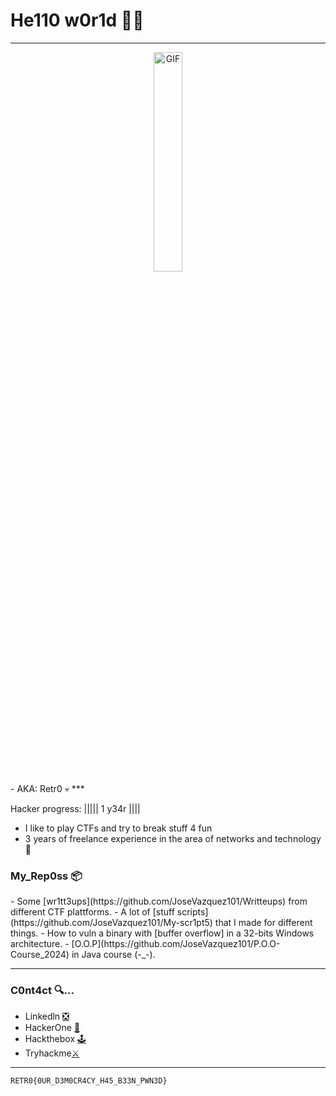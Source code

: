 # He110 w0r1d 🐱‍💻

<!--
**JoseVazquez101/JoseVazquez101** is a ✨ _special_ ✨ repository because its `README.md` (this file) appears on your GitHub profile.

Here are some ideas to get you started:

- 🔭 I’m currently working on ...
- 🌱 I’m currently learning ...
- 👯 I’m looking to collaborate on ...
- 🤔 I’m looking for help with ...
- 💬 Ask me about ...
- 📫 How to reach me: ...
- 😄 Pronouns: ...
- ⚡ Fun fact: ...
-->
***
<div style="text-align:center">
    <img src="https://i.imgur.com/N0uWaog.png" alt="GIF" style="width: 30%; height: auto;">
</div>
    - AKA: Retr0 💀
***

Hacker progress: ||||| 1 y34r ||||

- I like to play CTFs and try to break stuff 4 fun
- 3 years of freelance experience in the area of ​​networks and technology 🤖

<h3>My_Rep0ss 📦</h3>
- Some [wr1tt3ups](https://github.com/JoseVazquez101/Writteups) from different CTF plattforms.
- A lot of [stuff scripts](https://github.com/JoseVazquez101/My-scr1pt5) that I made for different things.
- How to vuln a binary with [buffer overflow] in a 32-bits Windows architecture.
- [O.O.P](https://github.com/JoseVazquez101/P.O.O-Course_2024) in Java course (-_-).

***
<h3>C0nt4ct 🔍... </h3>

- Linkedln [❎](https://www.linkedin.com/in/jos%C3%A9-manuel-rodriguez-vazquez-88bb07268/)
- HackerOne [🎯](https://hackerone.com/retr0__1000101?type=user)
- Hackthebox [🕹️](https://app.hackthebox.com/users/1166459)
- Tryhackme[⚔️](https://tryhackme.com/p/Retr0101001)
***

`RETR0{0UR_D3M0CR4CY_H45_B33N_PWN3D}`

